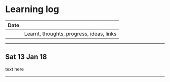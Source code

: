 # Learning log

|Date||
|:---:|:---|
||Learnt, thoughts, progress, ideas, links|

----

## Sat 13 Jan 18

text here 

----


